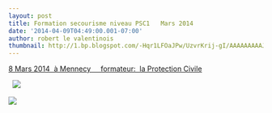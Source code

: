 ```yaml
---
layout: post
title: Formation secourisme niveau PSC1   Mars 2014
date: '2014-04-09T04:49:00.001-07:00'
author: robert le valentinois
thumbnail: http://1.bp.blogspot.com/-Hqr1LFOaJPw/UzvrKrij-gI/AAAAAAAAAJY/a3F5FxMlz3Y/s72-c/2014-03-08+16.56.00.jpg
---
```

[8 Mars 2014&nbsp; à Mennecy&nbsp;&nbsp;&nbsp;&nbsp; formateur:&nbsp; la Protection Civile](http://1.bp.blogspot.com/-Hqr1LFOaJPw/UzvrKrij-gI/AAAAAAAAAJY/a3F5FxMlz3Y/s1600/2014-03-08+16.56.00.jpg)

  

&nbsp; ![](http://1.bp.blogspot.com/-Hqr1LFOaJPw/UzvrKrij-gI/AAAAAAAAAJY/a3F5FxMlz3Y/s1600/2014-03-08+16.56.00.jpg)

[![](http://1.bp.blogspot.com/-0dy5AzwCU28/UzvrTdMu1_I/AAAAAAAAAJg/aC_hn_MDmUA/s1600/2014-03-08+18.00.19.jpg)](http://1.bp.blogspot.com/-0dy5AzwCU28/UzvrTdMu1_I/AAAAAAAAAJg/aC_hn_MDmUA/s1600/2014-03-08+18.00.19.jpg)
